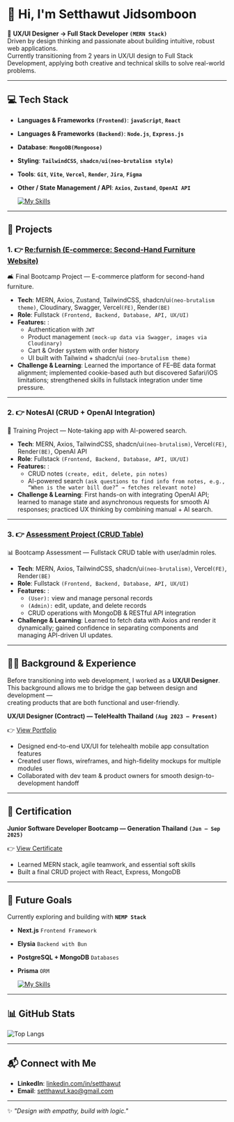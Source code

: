 # 👋 Hi, I'm Setthawut Jidsomboon  

🌱 **UX/UI Designer → Full Stack Developer `(MERN Stack)`**  
Driven by design thinking and passionate about building intuitive, robust web applications.  
Currently transitioning from 2 years in UX/UI design to Full Stack Development, applying both creative and technical skills to solve
real-world problems.  

---

## 💻 Tech Stack

- **Languages & Frameworks `(Frontend)`**:  **`javaScript`**, **`React`**
- **Languages & Frameworks `(Backend)`**:  **`Node.js`**, **`Express.js`**
- **Database**:  **`MongoDB(Mongoose)`**
- **Styling**:  **`TailwindCSS`**, **`shadcn/ui(neo-brutalism style)`**
- **Tools**:  **`Git`**, **`Vite`**, **`Vercel`**, **`Render`**, **`Jira`**, **`Figma`**
- **Other / State Management / API**:  **`Axios`**, **`Zustand`**, **`OpenAI API`**

    [![My Skills](https://skillicons.dev/icons?i=javascript,react,nodejs,express,mongodb,tailwind,git,vite,vercel,figma)](https://skillicons.dev)

---

## 🚀 Projects  

### 1. 👉 [Re:furnish (E-commerce: Second-Hand Furniture Website)](https://fe-re-furnish.vercel.app/)
🛋️ Final Bootcamp Project — E-commerce platform for second-hand furniture.
- **Tech**: MERN, Axios, Zustand, TailwindCSS, shadcn/ui`(neo-brutalism theme)`, Cloudinary, Swagger, Vercel`(FE)`, Render`(BE)`
- **Role**: Fullstack `(Frontend, Backend, Database, API, UX/UI)`
- **Features:** :  
  - Authentication with `JWT`
  - Product management `(mock-up data via Swagger, images via Cloudinary)`
  - Cart & Order system with order history
  - UI built with Tailwind + shadcn/ui `(neo-brutalism theme)`
- **Challenge & Learning**: Learned the importance of FE–BE data format alignment; implemented cookie-based auth but discovered Safari/iOS limitations; strengthened skills in fullstack integration under time pressure.

---

### 2. 👉 NotesAI (CRUD + OpenAI Integration)
📝 Training Project — Note-taking app with AI-powered search.
- **Tech**: MERN, Axios, TailwindCSS, shadcn/ui`(neo-brutalism)`, Vercel`(FE)`, Render`(BE)`, OpenAI API
- **Role**: Fullstack `(Frontend, Backend, Database, API, UX/UI)`
- **Features:** :
  - CRUD notes `(create, edit, delete, pin notes)`
  - AI-powered search `(ask questions to find info from notes, e.g., “When is the water bill due?” → fetches relevant note)`
- **Challenge & Learning**: First hands-on with integrating OpenAI API; learned to manage state and asynchronous requests for smooth AI responses; practiced UX thinking by combining manual + AI search.

---

### 3. 👉 [Assessment Project (CRUD Table)](https://fe-assessment-project-crud-table.vercel.app/)
📊 Bootcamp Assessment — Fullstack CRUD table with user/admin roles. 
- **Tech**: MERN, Axios, TailwindCSS, shadcn/ui`(neo-brutalism)`, Vercel`(FE)`, Render`(BE)`
- **Role**: Fullstack `(Frontend, Backend, Database, API, UX/UI)`
- **Features:** :
  - `(User):` view and manage personal records
  - `(Admin):` edit, update, and delete records
  - CRUD operations with MongoDB & RESTful API integration
- **Challenge & Learning**: Learned to fetch data with Axios and render it dynamically; gained confidence in separating components and managing API-driven UI updates.
  
---

## 👨‍🎨 Background & Experience
Before transitioning into web development, I worked as a **UX/UI Designer**.  
This background allows me to bridge the gap between design and development —  
creating products that are both functional and user-friendly.

**UX/UI Designer (Contract) — TeleHealth Thailand `(Aug 2023 – Present)`**

👉 [View Portfolio](https://quaint-ptarmigan-471.notion.site/Telehealth-Thailand-1c3564f3a48b8104be46cad1e82717b8)
- Designed end-to-end UX/UI for telehealth mobile app consultation features
- Created user flows, wireframes, and high-fidelity mockups for multiple modules
- Collaborated with dev team & product owners for smooth design-to-development handoff

---

## 📜 Certification  

**Junior Software Developer Bootcamp — Generation Thailand `(Jun – Sep 2025)`**

👉 [View Certificate](https://drive.google.com/file/d/1xaeXTjxJvMnEwxZ5tggsu9BH6ptrIgh9/view?usp=sharing)
- Learned MERN stack, agile teamwork, and essential soft skills
- Built a final CRUD project with React, Express, MongoDB

---

## 🎯 Future Goals

Currently exploring and building with **`NEMP Stack`**
- **Next.js** `Frontend Framework`
- **Elysia** `Backend with Bun`
- **PostgreSQL + MongoDB** `Databases`
- **Prisma** `ORM`

    [![My Skills](https://skillicons.dev/icons?i=nextjs,elysia,postgres,mongodb,prisma)](https://skillicons.dev)

---

## 📊 GitHub Stats 

![Top Langs](https://github-readme-stats.vercel.app/api/top-langs/?username=setthawut-kao&layout=compact&theme=default)  

---

## 📬 Connect with Me  

- **LinkedIn**: [linkedin.com/in/setthawut](https://www.linkedin.com/in/setthawut-jidsomboon/)  
- **Email**: [setthawut.kao@gmail.com](mailto:setthawut.kao@gmail.com)  

---
✨ _"Design with empathy, build with logic."_  
